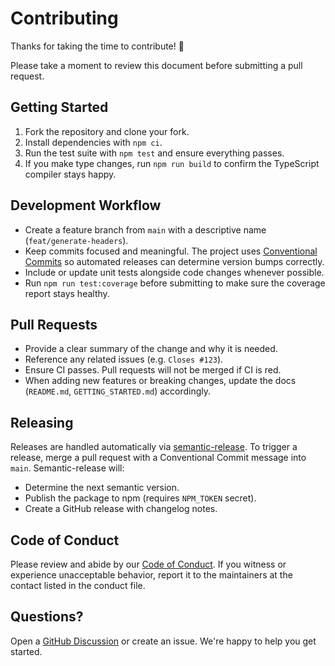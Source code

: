 # Contributing

Thanks for taking the time to contribute! 🎉

Please take a moment to review this document before submitting a pull request.

## Getting Started

1. Fork the repository and clone your fork.
2. Install dependencies with `npm ci`.
3. Run the test suite with `npm test` and ensure everything passes.
4. If you make type changes, run `npm run build` to confirm the TypeScript compiler stays happy.

## Development Workflow

- Create a feature branch from `main` with a descriptive name (`feat/generate-headers`).
- Keep commits focused and meaningful. The project uses [Conventional Commits](https://www.conventionalcommits.org/) so automated releases can determine version bumps correctly.
- Include or update unit tests alongside code changes whenever possible.
- Run `npm run test:coverage` before submitting to make sure the coverage report stays healthy.

## Pull Requests

- Provide a clear summary of the change and why it is needed.
- Reference any related issues (e.g. `Closes #123`).
- Ensure CI passes. Pull requests will not be merged if CI is red.
- When adding new features or breaking changes, update the docs (`README.md`, `GETTING_STARTED.md`) accordingly.

## Releasing

Releases are handled automatically via [semantic-release](https://semantic-release.gitbook.io/semantic-release/). To trigger a release, merge a pull request with a Conventional Commit message into `main`. Semantic-release will:

- Determine the next semantic version.
- Publish the package to npm (requires `NPM_TOKEN` secret).
- Create a GitHub release with changelog notes.

## Code of Conduct

Please review and abide by our [Code of Conduct](./CODE_OF_CONDUCT.md). If you witness or experience unacceptable behavior, report it to the maintainers at the contact listed in the conduct file.

## Questions?

Open a [GitHub Discussion](https://github.com/maxzillabong/maxzilla-async-gen/discussions) or create an issue. We're happy to help you get started.

